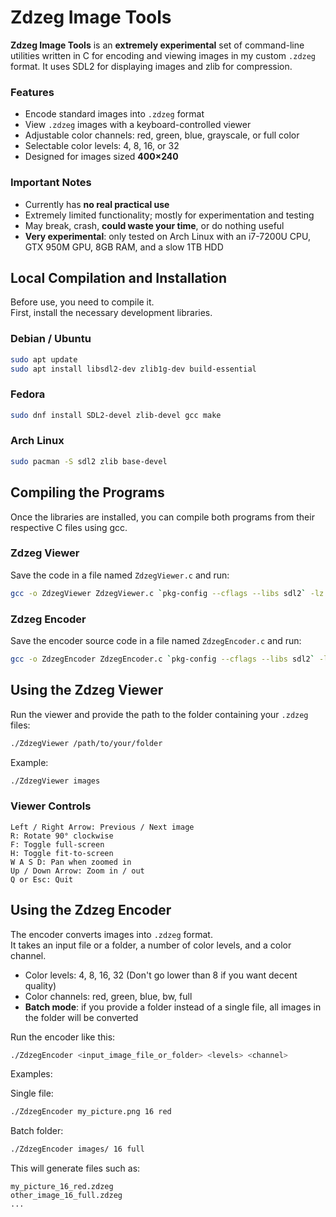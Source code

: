 # Zdzeg Image Tools

**Zdzeg Image Tools** is an **extremely experimental** set of command-line utilities written in C for encoding and viewing images in my custom `.zdzeg` format. It uses SDL2 for displaying images and zlib for compression.  

### Features
- Encode standard images into `.zdzeg` format
- View `.zdzeg` images with a keyboard-controlled viewer
- Adjustable color channels: red, green, blue, grayscale, or full color
- Selectable color levels: 4, 8, 16, or 32
- Designed for images sized **400×240**  

### Important Notes
- Currently has **no real practical use**
- Extremely limited functionality; mostly for experimentation and testing
- May break, crash, **could waste your time**, or do nothing useful
- **Very experimental**: only tested on Arch Linux with an i7-7200U CPU, GTX 950M GPU, 8GB RAM, and a slow 1TB HDD

## Local Compilation and Installation

Before use, you need to compile it.  
First, install the necessary development libraries.

### Debian / Ubuntu
```bash
sudo apt update
sudo apt install libsdl2-dev zlib1g-dev build-essential
```

### Fedora
```bash
sudo dnf install SDL2-devel zlib-devel gcc make
```

### Arch Linux
```bash
sudo pacman -S sdl2 zlib base-devel
```

## Compiling the Programs

Once the libraries are installed, you can compile both programs from their respective C files using gcc.

### Zdzeg Viewer
Save the code in a file named `ZdzegViewer.c` and run:
```bash
gcc -o ZdzegViewer ZdzegViewer.c `pkg-config --cflags --libs sdl2` -lz
```

### Zdzeg Encoder
Save the encoder source code in a file named `ZdzegEncoder.c` and run:
```bash
gcc -o ZdzegEncoder ZdzegEncoder.c `pkg-config --cflags --libs sdl2` -lz
```

## Using the Zdzeg Viewer

Run the viewer and provide the path to the folder containing your `.zdzeg` files:
```bash
./ZdzegViewer /path/to/your/folder
```

Example:
```bash
./ZdzegViewer images
```

### Viewer Controls
```text
Left / Right Arrow: Previous / Next image
R: Rotate 90° clockwise
F: Toggle full-screen
H: Toggle fit-to-screen
W A S D: Pan when zoomed in
Up / Down Arrow: Zoom in / out
Q or Esc: Quit
```

## Using the Zdzeg Encoder

The encoder converts images into `.zdzeg` format.  
It takes an input file or a folder, a number of color levels, and a color channel.

- Color levels: 4, 8, 16, 32  (Don't go lower than 8 if you want decent quality)  
- Color channels: red, green, blue, bw, full  
- **Batch mode**: if you provide a folder instead of a single file, all images in the folder will be converted

Run the encoder like this:
```bash
./ZdzegEncoder <input_image_file_or_folder> <levels> <channel>
```

Examples:

Single file:
```bash
./ZdzegEncoder my_picture.png 16 red
```

Batch folder:
```bash
./ZdzegEncoder images/ 16 full
```

This will generate files such as:
```text
my_picture_16_red.zdzeg
other_image_16_full.zdzeg
...
